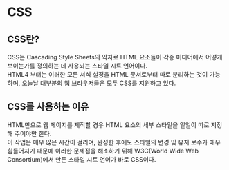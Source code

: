 # CSS

## CSS란?
CSS는 Cascading Style Sheets의 약자로 HTML 요소들이 각종 미디어에서 어떻게 보이는가를 정의하는 데 사용되는 스타일 시트 언어이다.   
HTML4 부터는 이러한 모든 서식 설정을 HTML 문서로부터 따로 분리하는 것이 가능하며, 
오늘날 대부분의 웹 브라우저들은 모두 CSS를 지원하고 있다.

## CSS를 사용하는 이유
HTML만으로 웹 페이지를 제작할 경우 HTML 요소의 세부 스타일을 일일이 따로 지정해 주어야만 한다.   
이 작업은 매우 많은 시간이 걸리며, 완성한 후에도 스타일의 변경 및 유지 보수가 매우 힘들어지기 때문에 이러한 문제점을 해소하기 위해 W3C(World Wide Web Consortium)에서 만든 스타일 시트 언어가 바로 CSS이다.
